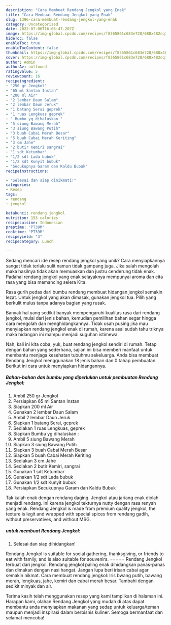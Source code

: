 ```yaml
---
description: "Cara Membuat Rendang Jengkol yang Enak"
title: "Cara Membuat Rendang Jengkol yang Enak"
slug: 1396-cara-membuat-rendang-jengkol-yang-enak
category: Uncategorized
date: 2022-07-06T16:05:47.207Z
image: https://img-global.cpcdn.com/recipes/f8365861c683e728/680x482cq70/rendang-jengkol-foto-resep-utama.jpg
hideToc: false
enableToc: true
enableTocContent: false
thumbnail: https://img-global.cpcdn.com/recipes/f8365861c683e728/680x482cq70/rendang-jengkol-foto-resep-utama.jpg
cover: https://img-global.cpcdn.com/recipes/f8365861c683e728/680x482cq70/rendang-jengkol-foto-resep-utama.jpg
author: Admin
authorAv: notfound
ratingvalue: 5
reviewcount: 16
recipeingredient:
- "250 gr Jengkol"
- "65 ml Santan Instan"
- "200 ml Air"
- "2 lembar Daun Salam"
- "2 lembar Daun Jeruk"
- "1 batang Serai geprek"
- "1 ruas Lengkuas geprek"
- " Bumbu yg dihaluskan "
- "5 siung Bawang Merah"
- "3 siung Bawang Putih"
- "3 buah Cabai Merah Besar"
- "5 buah Cabai Merah Keriting"
- "3 cm Jahe"
- "2 butir Kemiri sangrai"
- "1 sdt Ketumbar"
- "1/2 sdt Lada bubuk"
- "1/2 sdt Kunyit bubuk"
- "Secukupnya Garam dan Kaldu Bubuk"
recipeinstructions:

- "Selesai dan siap dinikmati!"
categories:
- Resep
tags:
- rendang
- jengkol

katakunci: rendang jengkol 
nutrition: 153 calories
recipecuisine: Indonesian
preptime: "PT39M"
cooktime: "PT39M"
recipeyield: "3"
recipecategory: Lunch

---
```





Sedang mencari ide resep rendang jengkol yang unik? Cara menyiapkannya sangat tidak terlalu sulit namun tidak gampang juga. Jika salah mengolah maka hasilnya tidak akan memuaskan dan justru cenderung tidak enak. Padahal rendang jengkol yang enak selayaknya mempunyai aroma dan cita rasa yang bisa memancing selera Kita.





Rasa gurih pedas dari bumbu rendang membuat hidangan jengkol semakin lezat. Untuk jengkol yang akan dimasak, gunakan jengkol tua. Pilih yang berkulit mulus tanpa adanya bagian yang rusak.

Banyak hal yang sedikit banyak mempengaruhi kualitas rasa dari rendang jengkol, mulai dari jenis bahan, kemudian pemilihan bahan segar hingga cara mengolah dan menghidangkannya. Tidak usah pusing jika mau menyiapkan rendang jengkol enak di rumah, karena asal sudah tahu triknya maka hidangan ini mampu menjadi suguhan istimewa.






Nah, kali ini kita coba, yuk, buat rendang jengkol sendiri di rumah. Tetap dengan bahan yang sederhana, sajian ini bisa memberi manfaat untuk membantu menjaga kesehatan tubuhmu sekeluarga. Anda bisa membuat Rendang Jengkol menggunakan 18 jenis bahan dan 0 tahap pembuatan. Berikut ini cara untuk menyiapkan hidangannya.

<!--inarticleads1-->

##### Bahan-bahan dan bumbu yang diperlukan untuk pembuatan Rendang Jengkol:

1. Ambil 250 gr Jengkol
1. Persiapkan 65 ml Santan Instan
1. Siapkan 200 ml Air
1. Gunakan 2 lembar Daun Salam
1. Ambil 2 lembar Daun Jeruk
1. Siapkan 1 batang Serai, geprek
1. Sediakan 1 ruas Lengkuas, geprek
1. Siapkan  Bumbu yg dihaluskan :
1. Ambil 5 siung Bawang Merah
1. Siapkan 3 siung Bawang Putih
1. Siapkan 3 buah Cabai Merah Besar
1. Siapkan 5 buah Cabai Merah Keriting
1. Sediakan 3 cm Jahe
1. Sediakan 2 butir Kemiri, sangrai
1. Gunakan 1 sdt Ketumbar
1. Gunakan 1/2 sdt Lada bubuk
1. Gunakan 1/2 sdt Kunyit bubuk
1. Persiapkan Secukupnya Garam dan Kaldu Bubuk


Tak kalah enak dengan rendang daging. Jengkol atau jariang enak diolah menjadi rendang. Ini karena jengkol tekturnya nutty dengan rasa renyah yang enak. Rendang Jengkol is made from premium quality jengkol, the texture is legit and wrapped with special spices from rendang gadih, without preservatives, and without MSG. 

<!--inarticleads2-->

#####  untuk membuat Rendang Jengkol:


1. Selesai dan siap dihidangkan!

Rendang Jengkol is suitable for social gathering, thanksgiving, or friends to eat with family, and is also suitable for souvenirs. ===== Rendang Jengkol terbuat dari jengkol. Rendang jengkol paling enak dihidangkan panas-panas dan dimakan dengan nasi hangat. Jangan lupa beri irisan cabai agar semakin nikmat. Cara membuat rendang jengkol: Iris bwang putih, bawang merah, lengkuas, jahe, kemiri dan cabai merah besar. Tambahi dengan sedikit minyak dan air. 

Terima kasih telah menggunakan resep yang kami tampilkan di halaman ini. Harapan kami, olahan Rendang Jengkol yang mudah di atas dapat membantu anda menyiapkan makanan yang sedap untuk keluarga/teman maupun menjadi inspirasi dalam berbisnis kuliner. Semoga bermanfaat dan selamat mencoba!
